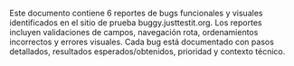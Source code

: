 Este documento contiene 6 reportes de bugs funcionales y visuales identificados en el sitio de prueba buggy.justtestit.org. Los reportes incluyen validaciones de campos, navegación rota, ordenamientos incorrectos y errores visuales. Cada bug está documentado con pasos detallados, resultados esperados/obtenidos, prioridad y contexto técnico.
